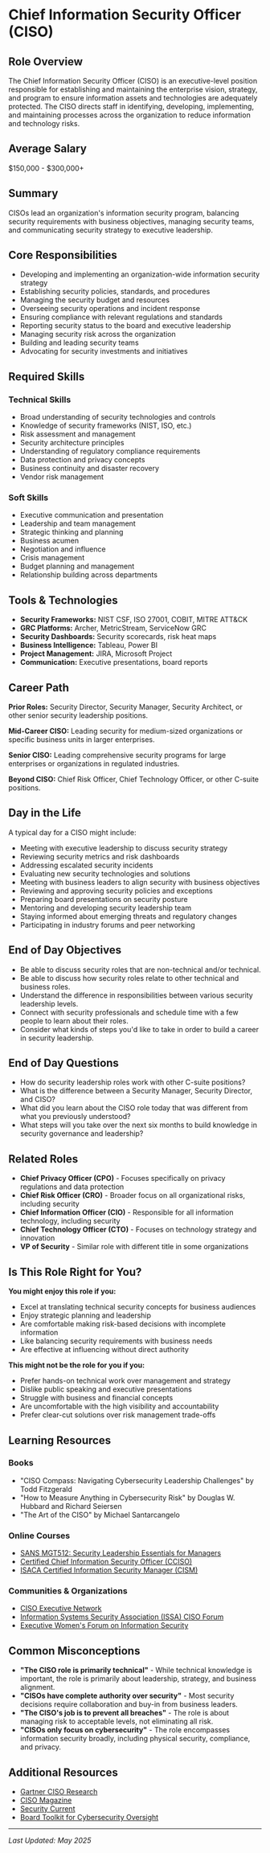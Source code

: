 # Chief Information Security Officer (CISO)

## Role Overview
The Chief Information Security Officer (CISO) is an executive-level position responsible for establishing and maintaining the enterprise vision, strategy, and program to ensure information assets and technologies are adequately protected. The CISO directs staff in identifying, developing, implementing, and maintaining processes across the organization to reduce information and technology risks.

## Average Salary
$150,000 - $300,000+

## Summary
CISOs lead an organization's information security program, balancing security requirements with business objectives, managing security teams, and communicating security strategy to executive leadership.

## Core Responsibilities
* Developing and implementing an organization-wide information security strategy
* Establishing security policies, standards, and procedures
* Managing the security budget and resources
* Overseeing security operations and incident response
* Ensuring compliance with relevant regulations and standards
* Reporting security status to the board and executive leadership
* Managing security risk across the organization
* Building and leading security teams
* Advocating for security investments and initiatives

## Required Skills

### Technical Skills
* Broad understanding of security technologies and controls
* Knowledge of security frameworks (NIST, ISO, etc.)
* Risk assessment and management
* Security architecture principles
* Understanding of regulatory compliance requirements
* Data protection and privacy concepts
* Business continuity and disaster recovery
* Vendor risk management

### Soft Skills
* Executive communication and presentation
* Leadership and team management
* Strategic thinking and planning
* Business acumen
* Negotiation and influence
* Crisis management
* Budget planning and management
* Relationship building across departments

## Tools & Technologies
* **Security Frameworks:** NIST CSF, ISO 27001, COBIT, MITRE ATT&CK
* **GRC Platforms:** Archer, MetricStream, ServiceNow GRC
* **Security Dashboards:** Security scorecards, risk heat maps
* **Business Intelligence:** Tableau, Power BI
* **Project Management:** JIRA, Microsoft Project
* **Communication:** Executive presentations, board reports

## Career Path
**Prior Roles:** Security Director, Security Manager, Security Architect, or other senior security leadership positions.

**Mid-Career CISO:** Leading security for medium-sized organizations or specific business units in larger enterprises.

**Senior CISO:** Leading comprehensive security programs for large enterprises or organizations in regulated industries.

**Beyond CISO:** Chief Risk Officer, Chief Technology Officer, or other C-suite positions.

## Day in the Life
A typical day for a CISO might include:

* Meeting with executive leadership to discuss security strategy
* Reviewing security metrics and risk dashboards
* Addressing escalated security incidents
* Evaluating new security technologies and solutions
* Meeting with business leaders to align security with business objectives
* Reviewing and approving security policies and exceptions
* Preparing board presentations on security posture
* Mentoring and developing security leadership team
* Staying informed about emerging threats and regulatory changes
* Participating in industry forums and peer networking

## End of Day Objectives

- Be able to discuss security roles that are non-technical and/or technical.
- Be able to discuss how security roles relate to other technical and business roles.
- Understand the difference in responsibilities between various security leadership levels.
- Connect with security professionals and schedule time with a few people to learn about their roles.
- Consider what kinds of steps you'd like to take in order to build a career in security leadership.

## End of Day Questions

- How do security leadership roles work with other C-suite positions?
- What is the difference between a Security Manager, Security Director, and CISO?
- What did you learn about the CISO role today that was different from what you previously understood?
- What steps will you take over the next six months to build knowledge in security governance and leadership?

## Related Roles
* **Chief Privacy Officer (CPO)** - Focuses specifically on privacy regulations and data protection
* **Chief Risk Officer (CRO)** - Broader focus on all organizational risks, including security
* **Chief Information Officer (CIO)** - Responsible for all information technology, including security
* **Chief Technology Officer (CTO)** - Focuses on technology strategy and innovation
* **VP of Security** - Similar role with different title in some organizations

## Is This Role Right for You?
**You might enjoy this role if you:**
* Excel at translating technical security concepts for business audiences
* Enjoy strategic planning and leadership
* Are comfortable making risk-based decisions with incomplete information
* Like balancing security requirements with business needs
* Are effective at influencing without direct authority

**This might not be the role for you if you:**
* Prefer hands-on technical work over management and strategy
* Dislike public speaking and executive presentations
* Struggle with business and financial concepts
* Are uncomfortable with the high visibility and accountability
* Prefer clear-cut solutions over risk management trade-offs

## Learning Resources

### Books
* "CISO Compass: Navigating Cybersecurity Leadership Challenges" by Todd Fitzgerald
* "How to Measure Anything in Cybersecurity Risk" by Douglas W. Hubbard and Richard Seiersen
* "The Art of the CISO" by Michael Santarcangelo

### Online Courses
* [SANS MGT512: Security Leadership Essentials for Managers](https://www.sans.org/cyber-security-courses/security-leadership-essentials-managers/)
* [Certified Chief Information Security Officer (CCISO)](https://ciso.eccouncil.org/)
* [ISACA Certified Information Security Manager (CISM)](https://www.isaca.org/credentialing/cism)

### Communities & Organizations
* [CISO Executive Network](https://www.cisoexecutivenetwork.com/)
* [Information Systems Security Association (ISSA) CISO Forum](https://www.issa.org/)
* [Executive Women's Forum on Information Security](https://www.ewf-usa.com/)

## Common Misconceptions
* **"The CISO role is primarily technical"** - While technical knowledge is important, the role is primarily about leadership, strategy, and business alignment.
* **"CISOs have complete authority over security"** - Most security decisions require collaboration and buy-in from business leaders.
* **"The CISO's job is to prevent all breaches"** - The role is about managing risk to acceptable levels, not eliminating all risk.
* **"CISOs only focus on cybersecurity"** - The role encompasses information security broadly, including physical security, compliance, and privacy.

## Additional Resources
* [Gartner CISO Research](https://www.gartner.com/en/information-technology/role/security-risk-management-leaders)
* [CISO Magazine](https://cisomag.eccouncil.org/)
* [Security Current](https://securitycurrent.com/)
* [Board Toolkit for Cybersecurity Oversight](https://www.nacdonline.org/insights/publications.cfm?ItemNumber=67298)

---

_Last Updated: May 2025_


